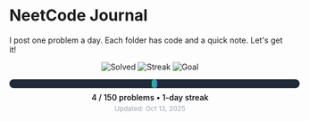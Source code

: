 # NeetCode Journal

I post one problem a day. Each folder has code and a quick note. Let's get it!

<!-- PROGRESS_START -->
<div align="center">

  <img src="https://img.shields.io/badge/Solved-4-22c55e?style=for-the-badge" alt="Solved">
  <img src="https://img.shields.io/badge/Streak-1_day-3b82f6?style=for-the-badge" alt="Streak">
  <img src="https://img.shields.io/badge/Goal-150_problems-8b5cf6?style=for-the-badge" alt="Goal">

  <div style="margin-top:14px;background:#1f2937;border-radius:10px;width:520px;height:16px;display:inline-block;">
    <div style="background:linear-gradient(90deg,#22c55e,#3b82f6);height:16px;width:2%;border-radius:10px;"></div>
  </div>

  <div style="margin-top:8px;font-weight:600;">4 / 150 problems • 1-day streak</div>
  <div style="margin-top:4px;font-size:12px;color:#9ca3af;">Updated: Oct 13, 2025</div>

</div>
<!-- PROGRESS_END -->
